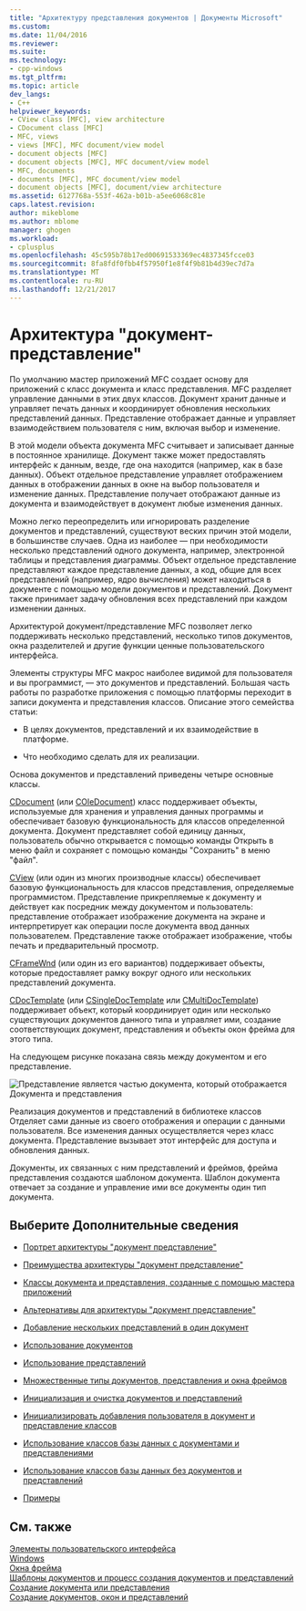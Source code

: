 ```yaml
---
title: "Архитектуру представления документов | Документы Microsoft"
ms.custom: 
ms.date: 11/04/2016
ms.reviewer: 
ms.suite: 
ms.technology:
- cpp-windows
ms.tgt_pltfrm: 
ms.topic: article
dev_langs:
- C++
helpviewer_keywords:
- CView class [MFC], view architecture
- CDocument class [MFC]
- MFC, views
- views [MFC], MFC document/view model
- document objects [MFC]
- document objects [MFC], MFC document/view model
- MFC, documents
- documents [MFC], MFC document/view model
- document objects [MFC], document/view architecture
ms.assetid: 6127768a-553f-462a-b01b-a5ee6068c81e
caps.latest.revision: 
author: mikeblome
ms.author: mblome
manager: ghogen
ms.workload:
- cplusplus
ms.openlocfilehash: 45c595b78b17ed00691533369ec4837345fcce03
ms.sourcegitcommit: 8fa8fdf0fbb4f57950f1e8f4f9b81b4d39ec7d7a
ms.translationtype: MT
ms.contentlocale: ru-RU
ms.lasthandoff: 12/21/2017
---
```

# <a name="documentview-architecture"></a>Архитектура "документ-представление"
По умолчанию мастер приложений MFC создает основу для приложений с класс документа и класс представления. MFC разделяет управление данными в этих двух классов. Документ хранит данные и управляет печать данных и координирует обновления нескольких представлений данных. Представление отображает данные и управляет взаимодействием пользователя с ним, включая выбор и изменение.  
  
 В этой модели объекта документа MFC считывает и записывает данные в постоянное хранилище. Документ также может предоставлять интерфейс к данным, везде, где она находится (например, как в базе данных). Объект отдельное представление управляет отображением данных в отображении данных в окне на выбор пользователя и изменение данных. Представление получает отображают данные из документа и взаимодействует в документ любые изменения данных.  
  
 Можно легко переопределить или игнорировать разделение документов и представлений, существуют веских причин этой модели, в большинстве случаев. Одна из наиболее — при необходимости несколько представлений одного документа, например, электронной таблицы и представления диаграммы. Объект отдельное представление представляют каждое представление данных, а код, общие для всех представлений (например, ядро вычисления) может находиться в документе с помощью модели документов и представлений. Документ также принимает задачу обновления всех представлений при каждом изменении данных.  
  
 Архитектурой документ/представление MFC позволяет легко поддерживать несколько представлений, несколько типов документов, окна разделителей и другие функции ценные пользовательского интерфейса.  
  
 Элементы структуры MFC макрос наиболее видимой для пользователя и вы программист, — это документов и представлений. Большая часть работы по разработке приложения с помощью платформы переходит в записи документа и представления классов. Описание этого семейства статьи:  
  
-   В целях документов, представлений и их взаимодействие в платформе.  
  
-   Что необходимо сделать для их реализации.  
  
 Основа документов и представлений приведены четыре основные классы.  
  
 [CDocument](../mfc/reference/cdocument-class.md) (или [COleDocument](../mfc/reference/coledocument-class.md)) класс поддерживает объекты, используемые для хранения и управления данных программы и обеспечивает базовую функциональность для классов определенной документа. Документ представляет собой единицу данных, пользователь обычно открывается с помощью команды Открыть в меню файл и сохраняет с помощью команды "Сохранить" в меню "файл".  
  
 [CView](../mfc/reference/cview-class.md) (или один из многих производные классы) обеспечивает базовую функциональность для классов представления, определяемые программистом. Представление прикрепляемые к документу и действует как посредник между документом и пользователь: представление отображает изображение документа на экране и интерпретирует как операции после документа ввод данных пользователем. Представление также отображает изображение, чтобы печать и предварительный просмотр.  
  
 [CFrameWnd](../mfc/reference/cframewnd-class.md) (или один из его вариантов) поддерживает объекты, которые предоставляет рамку вокруг одного или нескольких представлений документа.  
  
 [CDocTemplate](../mfc/reference/cdoctemplate-class.md) (или [CSingleDocTemplate](../mfc/reference/csingledoctemplate-class.md) или [CMultiDocTemplate](../mfc/reference/cmultidoctemplate-class.md)) поддерживает объект, который координирует один или несколько существующих документов данного типа и управляет ими, создание соответствующих документ, представления и объекты окон фрейма для этого типа.  
  
 На следующем рисунке показана связь между документом и его представление.  
  
 ![Представление является частью документа, который отображается](../mfc/media/vc379n1.gif "vc379n1")  
Документа и представления  
  
 Реализация документов и представлений в библиотеке классов Отделяет сами данные из своего отображения и операции с данными пользователя. Все изменения данных осуществляется через класс документа. Представление вызывает этот интерфейс для доступа и обновления данных.  
  
 Документы, их связанных с ним представлений и фреймов, фрейма представления создаются шаблоном документа. Шаблон документа отвечает за создание и управление ими все документы один тип документа.  
  
## <a name="what-do-you-want-to-know-more-about"></a>Выберите Дополнительные сведения  
  
-   [Портрет архитектуры "документ представление"](../mfc/a-portrait-of-the-document-view-architecture.md)  
  
-   [Преимущества архитектуры "документ представление"](../mfc/advantages-of-the-document-view-architecture.md)  
  
-   [Классы документа и представления, созданные с помощью мастера приложений](../mfc/document-and-view-classes-created-by-the-mfc-application-wizard.md)  
  
-   [Альтернативы для архитектуры "документ представление"](../mfc/alternatives-to-the-document-view-architecture.md)  
  
-   [Добавление нескольких представлений в один документ](../mfc/adding-multiple-views-to-a-single-document.md)  
  
-   [Использование документов](../mfc/using-documents.md)  
  
-   [Использование представлений](../mfc/using-views.md)  
  
-   [Множественные типы документов, представления и окна фреймов](../mfc/multiple-document-types-views-and-frame-windows.md)  
  
-   [Инициализация и очистка документов и представлений](../mfc/initializing-and-cleaning-up-documents-and-views.md)  
  
-   [Инициализировать добавления пользователя в документ и представление классов](../mfc/creating-new-documents-windows-and-views.md)  
  
-   [Использование классов базы данных с документами и представлениями](../data/mfc-using-database-classes-with-documents-and-views.md)  
  
-   [Использование классов базы данных без документов и представлений](../data/mfc-using-database-classes-without-documents-and-views.md)  
  
-   [Примеры](../visual-cpp-samples.md)  
  
## <a name="see-also"></a>См. также  
 [Элементы пользовательского интерфейса](../mfc/user-interface-elements-mfc.md)   
 [Windows](../mfc/windows.md)   
 [Окна фрейма](../mfc/frame-windows.md)   
 [Шаблоны документов и процесс создания документов и представлений](../mfc/document-templates-and-the-document-view-creation-process.md)   
 [Создание документа или представления](../mfc/document-view-creation.md)   
 [Создание документов, окон и представлений](../mfc/creating-new-documents-windows-and-views.md)

